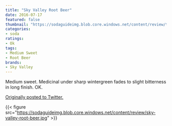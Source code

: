 ```yaml
---
title: "Sky Valley Root Beer"
date: 2016-07-17
featured: false
thumbnail: "https://sodaguideimg.blob.core.windows.net/content/review/thumbs/sky-valley-root-beer.jpg"
categories:
- soda
ratings:
- Ok
tags:
- Medium Sweet
- Root Beer
brands:
- Sky Valley
---
```


Medium sweet. Medicinal under sharp wintergreen fades to slight bitterness in long finish. OK.

[Originally posted to Twitter.](https://twitter.com/Cavorter/status/754797513039839232)

{{< figure src="https://sodaguideimg.blob.core.windows.net/content/review/sky-valley-root-beer.jpg" >}}
